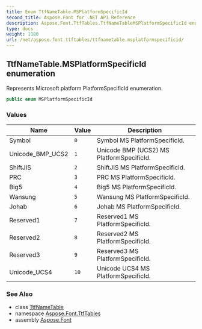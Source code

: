 ```yaml
---
title: Enum TtfNameTable.MSPlatformSpecificId
second_title: Aspose.Font for .NET API Reference
description: Aspose.Font.TtfTables.TtfNameTableMSPlatformSpecificId enum. Represents Microsoft platform PlatformSpecificId enumeration
type: docs
weight: 1180
url: /net/aspose.font.ttftables/ttfnametable.msplatformspecificid/
---
```

## TtfNameTable.MSPlatformSpecificId enumeration

Represents Microsoft platform PlatformSpecificId enumeration.

```csharp
public enum MSPlatformSpecificId
```

### Values

| Name | Value | Description |
| --- | --- | --- |
| Symbol | `0` | Symbol MS PlatformSpecificId. |
| Unicode_BMP_UCS2 | `1` | Unicode BMP (UCS2) MS PlatformSpecificId. |
| ShiftJIS | `2` | ShiftJIS MS PlatformSpecificId. |
| PRC | `3` | PRC MS PlatformSpecificId. |
| Big5 | `4` | Big5 MS PlatformSpecificId. |
| Wansung | `5` | Wansung MS PlatformSpecificId. |
| Johab | `6` | Johab MS PlatformSpecificId. |
| Reserved1 | `7` | Reserved1 MS PlatformSpecificId. |
| Reserved2 | `8` | Reserved2 MS PlatformSpecificId. |
| Reserved3 | `9` | Reserved3 MS PlatformSpecificId. |
| Unicode_UCS4 | `10` | Unicode UCS4 MS PlatformSpecificId. |

### See Also

* class [TtfNameTable](../ttfnametable/)
* namespace [Aspose.Font.TtfTables](../../aspose.font.ttftables/)
* assembly [Aspose.Font](../../)


